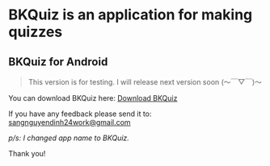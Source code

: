 # BKQuiz is an application for making quizzes
## BKQuiz for Android

> This version is for testing. I will release next version soon (～￣▽￣)～ 

You can download BKQuiz here: [Download BKQuiz](https://appdistribution.firebase.dev/i/83bec178745c2adf)

If you have any feedback please send it to: sangnguyendinh24work@gmail.com

_p/s: I changed app name to BKQuiz._

Thank you!



